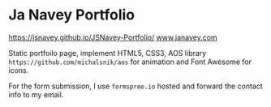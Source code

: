 # Ja Navey Portfolio
https://jsnavey.github.io/JSNavey-Portfolio/ 
www.janavey.com

Static portfoilo page, implement HTML5, CSS3, AOS library `https://github.com/michalsnik/aos` for animation and Font Awesome for icons.

For the form submission, I use `formspree.io` hosted and forward the contact info to my email.


